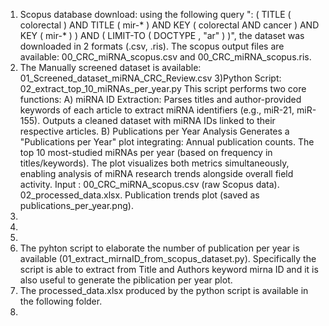 1) Scopus database download: using the following query ": ( TITLE ( colorectal ) AND TITLE ( mir-* ) AND KEY ( colorectal AND cancer ) AND KEY ( mir-* ) ) AND ( LIMIT-TO ( DOCTYPE , "ar" ) )", the dataset was downloaded in 2 formats (.csv, .ris). The scopus output files are available:  00_CRC_miRNA_scopus.csv and 00_CRC_miRNA_scopus.ris.
2) The Manually screened dataset is available: 01_Screened_dataset_miRNA_CRC_Review.csv
3)Python Script: 02_extract_top_10_miRNAs_per_year.py This script performs two core functions: A) miRNA ID Extraction: Parses titles and author-provided keywords of each article to extract miRNA identifiers (e.g., miR-21, miR-155). Outputs a cleaned dataset with miRNA IDs linked to their respective articles. B) Publications per Year Analysis Generates a "Publications per Year" plot integrating: Annual publication counts. The top 10 most-studied miRNAs per year (based on frequency in titles/keywords). The plot visualizes both metrics simultaneously, enabling analysis of miRNA research trends alongside overall field activity. Input : 00_CRC_miRNA_scopus.csv (raw Scopus data). 02_processed_data.xlsx.
Publication trends plot (saved as publications_per_year.png).
4)
5)
6)
7) The pyhton script to  elaborate the number of publication per year is available (01_extract_mirnaID_from_scopus_dataset.py). Specifically the script is able to extract from Title and Authors keyword mirna ID and it is also useful to generate the piblication per year plot.
8) The  processed_data.xlsx produced by the python script is available in the following folder.
9) 



